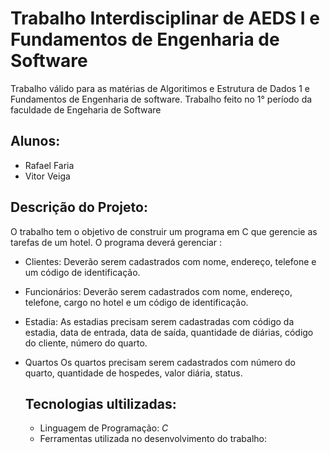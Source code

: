 # Trabalho Interdisciplinar de AEDS I e Fundamentos de Engenharia de Software
Trabalho válido para as matérias de Algoritimos e Estrutura de Dados 1 e Fundamentos de Engenharia de software. Trabalho feito no 1° período da faculdade de Engeharia de Software


## Alunos:
- Rafael Faria
- Vitor Veiga

## Descrição do Projeto:
O trabalho tem o objetivo de construir um programa em C que gerencie as tarefas de um hotel. O programa deverá gerenciar :
- Clientes:
  Deverão serem cadastrados com nome, endereço, telefone e um código de identificação.
- Funcionários:
  Deverão serem cadastrados com nome, endereço, telefone, cargo no hotel e um código de identificação.
- Estadia:
  As estadias precisam serem cadastradas com código da estadia, data de entrada, data de saída, quantidade de diárias, código do
cliente, número do quarto.
- Quartos
  Os quartos precisam serem cadastrados com número do quarto, quantidade de hospedes, valor diária, status.

  ## Tecnologias ultilizadas:

  - Linguagem de Programação: *C*
  - Ferramentas utilizada no desenvolvimento do trabalho: 
